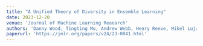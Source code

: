 ```yaml
---
title: "A Unified Theory of Diversity in Ensemble Learning"
date: 2023-12-20
venue: 'Journal of Machine Learning Reaearch'
authors: 'Danny Wood, Tingting Mu, Andrew Webb, Henry Reeve, Mikel Lujan, Gavin Brown'
paperurl: 'https://jmlr.org/papers/v24/23-0041.html'
---
```

